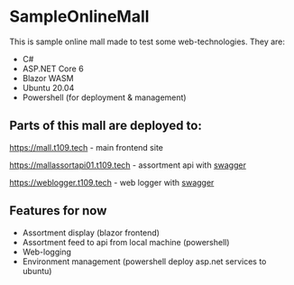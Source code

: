 # SampleOnlineMall

This is sample online mall made to test some web-technologies. They are:

+ C#
+ ASP.NET Core 6
+ Blazor WASM
+ Ubuntu 20.04
+ Powershell (for deployment & management)

## Parts of this mall are deployed to:

https://mall.t109.tech - main frontend site 

https://mallassortapi01.t109.tech - assortment api with [swagger](https://mallassortapi01.t109.tech/swagger/index.html)

https://weblogger.t109.tech - web logger with [swagger](https://weblogger.t109.tech/swagger/index.html)

## Features for now
+ Assortment display (blazor frontend)
+ Assortment feed to api from local machine (powershell)
+ Web-logging
+ Environment management (powershell deploy asp.net services to ubuntu)

